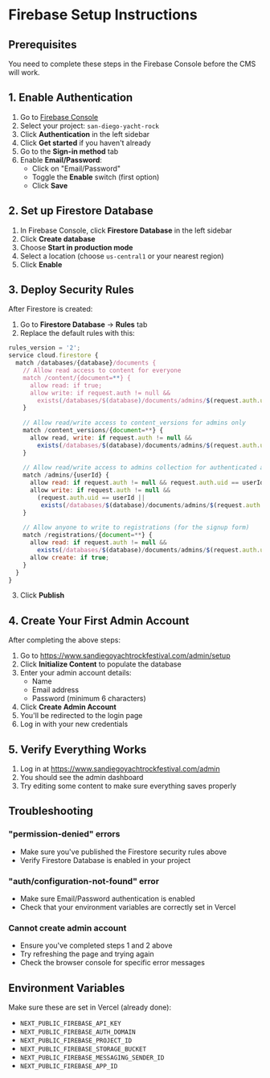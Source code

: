 # Firebase Setup Instructions

## Prerequisites
You need to complete these steps in the Firebase Console before the CMS will work.

## 1. Enable Authentication

1. Go to [Firebase Console](https://console.firebase.google.com/)
2. Select your project: `san-diego-yacht-rock`
3. Click **Authentication** in the left sidebar
4. Click **Get started** if you haven't already
5. Go to the **Sign-in method** tab
6. Enable **Email/Password**:
   - Click on "Email/Password"
   - Toggle the **Enable** switch (first option)
   - Click **Save**

## 2. Set up Firestore Database

1. In Firebase Console, click **Firestore Database** in the left sidebar
2. Click **Create database**
3. Choose **Start in production mode**
4. Select a location (choose `us-central1` or your nearest region)
5. Click **Enable**

## 3. Deploy Security Rules

After Firestore is created:

1. Go to **Firestore Database** → **Rules** tab
2. Replace the default rules with this:

```javascript
rules_version = '2';
service cloud.firestore {
  match /databases/{database}/documents {
    // Allow read access to content for everyone
    match /content/{document=**} {
      allow read: if true;
      allow write: if request.auth != null && 
        exists(/databases/$(database)/documents/admins/$(request.auth.uid));
    }
    
    // Allow read/write access to content_versions for admins only
    match /content_versions/{document=**} {
      allow read, write: if request.auth != null && 
        exists(/databases/$(database)/documents/admins/$(request.auth.uid));
    }
    
    // Allow read/write access to admins collection for authenticated admins
    match /admins/{userId} {
      allow read: if request.auth != null && request.auth.uid == userId;
      allow write: if request.auth != null && 
        (request.auth.uid == userId || 
         exists(/databases/$(database)/documents/admins/$(request.auth.uid)));
    }
    
    // Allow anyone to write to registrations (for the signup form)
    match /registrations/{document=**} {
      allow read: if request.auth != null && 
        exists(/databases/$(database)/documents/admins/$(request.auth.uid));
      allow create: if true;
    }
  }
}
```

3. Click **Publish**

## 4. Create Your First Admin Account

After completing the above steps:

1. Go to https://www.sandiegoyachtrockfestival.com/admin/setup
2. Click **Initialize Content** to populate the database
3. Enter your admin account details:
   - Name
   - Email address
   - Password (minimum 6 characters)
4. Click **Create Admin Account**
5. You'll be redirected to the login page
6. Log in with your new credentials

## 5. Verify Everything Works

1. Log in at https://www.sandiegoyachtrockfestival.com/admin
2. You should see the admin dashboard
3. Try editing some content to make sure everything saves properly

## Troubleshooting

### "permission-denied" errors
- Make sure you've published the Firestore security rules above
- Verify Firestore Database is enabled in your project

### "auth/configuration-not-found" error
- Make sure Email/Password authentication is enabled
- Check that your environment variables are correctly set in Vercel

### Cannot create admin account
- Ensure you've completed steps 1 and 2 above
- Try refreshing the page and trying again
- Check the browser console for specific error messages

## Environment Variables

Make sure these are set in Vercel (already done):
- `NEXT_PUBLIC_FIREBASE_API_KEY`
- `NEXT_PUBLIC_FIREBASE_AUTH_DOMAIN`
- `NEXT_PUBLIC_FIREBASE_PROJECT_ID`
- `NEXT_PUBLIC_FIREBASE_STORAGE_BUCKET`
- `NEXT_PUBLIC_FIREBASE_MESSAGING_SENDER_ID`
- `NEXT_PUBLIC_FIREBASE_APP_ID`
